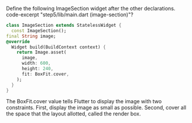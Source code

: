 Define the following ImageSection widget after the other declarations.
code-excerpt "step5/lib/main.dart (image-section)"?
```dart
class ImageSection extends StatelessWidget {
  const ImageSection();
final String image;
@override
  Widget build(BuildContext context) {
    return Image.asset(
      image,
      width: 600,
      height: 240,
      fit: BoxFit.cover,
    );
  }
}
```
The BoxFit.cover value tells Flutter to display the image with
two constraints. First, display the image as small as possible.
Second, cover all the space that the layout allotted, called the render box.
